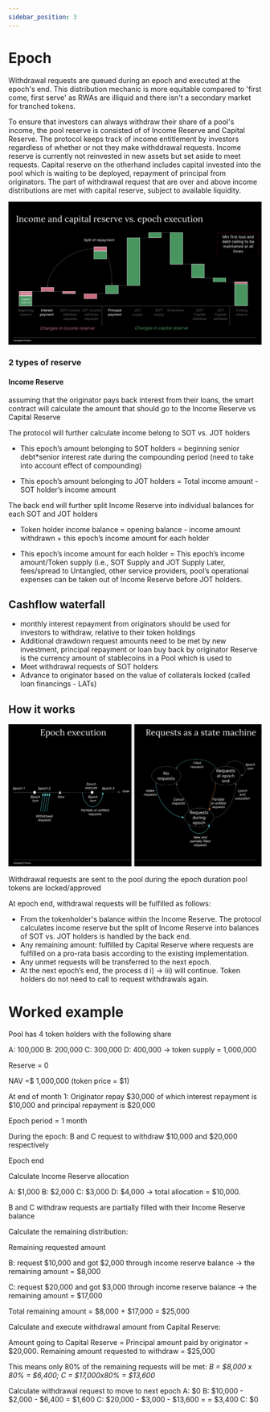 ```yaml
---
sidebar_position: 3
---
```


# Epoch

Withdrawal requests are queued during an epoch and executed at the epoch's end. This distribution mechanic is more equitable compared to 'first come, first serve' as RWAs are illiquid and there isn't a secondary market for tranched tokens.

To ensure that investors can always withdraw their share of a pool's income, the pool reserve is consisted of of Income Reserve and Capital Reserve. The protocol keeps track of income entitlement by investors regardless of whether or not they make withddrawal requests. Income reserve is currently not reinvested in new assets but set aside to meet requests. Capital reserve on the otherhand includes capital invested into the pool which is waiting to be deployed, repayment of principal from originators. The part of withdrawal request that are over and above income distributions are met with capital reserve, subject to available liquidity.    

![Untangled_How it works](../img/Income-and-capital-reserve-at-epoch.png)

### 2 types of reserve


#### Income Reserve 
assuming that the originator pays back interest from their loans, the smart contract will calculate the amount that should go to the Income Reserve vs Capital Reserve

The protocol will further calculate income belong to SOT vs. JOT holders

- This epoch’s amount belonging to SOT holders = beginning senior debt*senior interest rate during the compounding period (need to take into account effect of compounding)

- This epoch’s amount belonging to JOT holders = Total income amount - SOT holder’s income amount

The back end will further split Income Reserve into individual balances for each SOT and JOT holders 

- Token holder income balance = opening balance - income amount withdrawn + this epoch’s income amount for each holder

- This epoch’s income amount for each holder = This epoch’s income amount/Token supply (i.e., SOT Supply and JOT Supply
Later, fees/spread to Untangled, other service providers, pool’s operational expenses can be taken out of Income Reserve before JOT holders.
## Cashflow waterfall
- monthly interest repayment from originators should be used for investors to withdraw, relative to their token holdings
- Additional drawdown request amounts need to be met by new investment, principal repayment or loan buy back by originator
Reserve is the currency amount of stablecoins in a Pool which is used to 
- Meet withdrawal requests of SOT holders 
- Advance to originator based on the value of collaterals locked (called loan financings - LATs)

## How it works
![Untangled_How it works](../img/Epoch-execution.png)



Withdrawal requests are sent to the pool during the epoch duration pool tokens are locked/approved 

At epoch end, withdrawal requests will be fulfilled as follows:
- From the tokenholder's balance within the Income Reserve. The protocol calculates income reserve but the split of Income Reserve into balances of SOT vs. JOT holders is handled by the back end.  
- Any remaining amount: fulfilled by Capital Reserve where requests are fulfilled on a pro-rata basis according to the existing implementation. 
- Any unmet requests will be transferred to the next epoch.
- At the next epoch’s end, the process d i) -> iii) will continue. Token holders do not need to call to request withdrawals again.


# Worked example
Pool has 4 token holders with the following share

A: 100,000 B: 200,000 C: 300,000 D: 400,000 -> token supply = 1,000,000  

Reserve = 0

NAV =$ 1,000,000 (token price = $1)

At end of month 1: Originator repay $30,000 of which  interest repayment is $10,000 and principal repayment is $20,000

Epoch period = 1 month

During the epoch: B and C request to withdraw $10,000 and $20,000 respectively

Epoch end

Calculate Income Reserve allocation

A: $1,000 B: $2,000 C: $3,000 D: $4,000 -> total allocation = $10,000. 

B and C withdraw requests are partially filled with their Income Reserve balance 

Calculate the remaining distribution:

Remaining requested amount

B: request $10,000 and got $2,000 through income reserve balance -> the remaining amount = $8,000

C: request $20,000 and got $3,000 through income reserve balance -> the remaining amount = $17,000

Total remaining amount = $8,000 + $17,000 = $25,000

Calculate and execute withdrawal amount from Capital Reserve:

Amount going to Capital Reserve = Principal amount paid by originator = $20,000. Remaining amount requested to withdraw = $25,000 

This means only 80% of the remaining requests will be met: *B = $8,000 x 80% = $6,400; C = $17,000x80% = $13,600*   

Calculate withdrawal request to move to next epoch 
A: $0
B: $10,000 - $2,000 - $6,400 = $1,600
C: $20,000 - $3,000 - $13,600 = = $3,400
C: $0  
